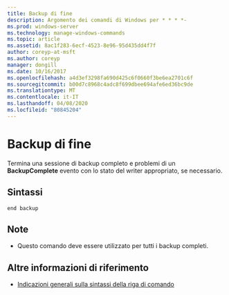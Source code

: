 ```yaml
---
title: Backup di fine
description: Argomento dei comandi di Windows per * * * *-
ms.prod: windows-server
ms.technology: manage-windows-commands
ms.topic: article
ms.assetid: 8ac1f283-6ecf-4523-8e96-95d435dd4f7f
author: coreyp-at-msft
ms.author: coreyp
manager: dongill
ms.date: 10/16/2017
ms.openlocfilehash: a4d3ef3298fa690d425c6f0660f3be6ea2701c6f
ms.sourcegitcommit: b00d7c8968c4adc8f699dbee694afe6ed36bc9de
ms.translationtype: MT
ms.contentlocale: it-IT
ms.lasthandoff: 04/08/2020
ms.locfileid: "80845204"
---
```

# <a name="end-backup"></a>Backup di fine




Termina una sessione di backup completo e problemi di un **BackupComplete** evento con lo stato del writer appropriato, se necessario.

## <a name="syntax"></a>Sintassi

```
end backup
```

## <a name="remarks"></a>Note

-   Questo comando deve essere utilizzato per tutti i backup completi.

## <a name="additional-references"></a>Altre informazioni di riferimento

- [Indicazioni generali sulla sintassi della riga di comando](command-line-syntax-key.md)
